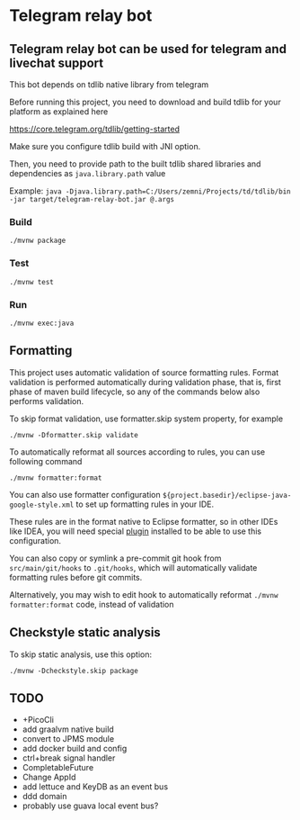 # Telegram relay bot

## Telegram relay bot can be used for telegram and livechat support

This bot depends on tdlib native library from telegram

Before running this project, you need to download and build tdlib for your platform as explained here

https://core.telegram.org/tdlib/getting-started

Make sure you configure tdlib build with JNI option.

Then, you need to provide path to the built tdlib shared libraries and dependencies as `java.library.path` value

Example: `java -Djava.library.path=C:/Users/zemni/Projects/td/tdlib/bin -jar target/telegram-relay-bot.jar @.args`

### Build

`./mvnw package`

### Test

`./mvnw test`

### Run

`./mvnw exec:java`

## Formatting

This project uses automatic validation of source formatting rules. Format validation is performed automatically during validation phase, that is, first phase of maven build lifecycle, so any of the commands below also performs validation.

To skip format validation, use formatter.skip system property, for example

`./mvnw -Dformatter.skip validate`

To automatically reformat all sources according to rules, you can use following command

`./mvnw formatter:format`

You can also use formatter configuration `${project.basedir}/eclipse-java-google-style.xml` to set up formatting rules in your IDE.

These rules are in the format native to Eclipse formatter, so in other IDEs like IDEA, you will need
special [plugin](https://plugins.jetbrains.com/plugin/6546-eclipse-code-formatter) installed to be able to use this configuration.

You can also copy or symlink a pre-commit git hook from `src/main/git/hooks` to `.git/hooks`, which will automatically validate formatting rules
before git commits.

Alternatively, you may wish to edit hook to automatically reformat `./mvnw formatter:format` code, instead of validation

## Checkstyle static analysis

To skip static analysis, use this option:

`./mvnw -Dcheckstyle.skip package`

## TODO

- +PicoCli
- add graalvm native build
- convert to JPMS module
- add docker build and config
- ctrl+break signal handler
- CompletableFuture
- Change AppId
- add lettuce and KeyDB as an event bus
- ddd domain
- probably use guava local event bus?
